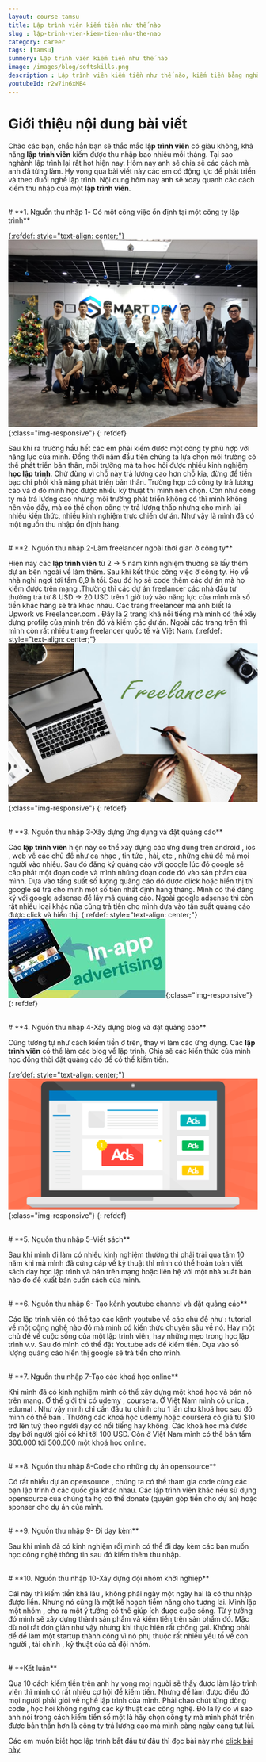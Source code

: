 ```yaml
---
layout: course-tamsu
title: Lập trình viên kiếm tiền như thế nào
slug : lập-trinh-vien-kiem-tien-nhu-the-nao
category: career
tags: [tamsu]
summery: Lập trình viên kiếm tiền như thế nào   
image: /images/blog/softskills.png
description : Lập trình viên kiếm tiền như thế nào, kiếm tiền bằng nghành lập trình, tại sao nghành lập trình lại rất hot hiện nay
youtubeId: r2w7in6xMB4
---
```


# **Giới thiệu nội dung bài viết**

Chào các bạn, chắc hẳn bạn sẽ thắc mắc <b>lập trình viên</b> có giàu không, khả năng <b>lập trình viên</b> kiếm được thu nhập bao nhiêu mỗi tháng. Tại sao nghành lập trình lại rất hot hiện nay. Hôm nay anh sẽ chia sẽ các cách mà anh đã từng làm. Hy vọng qua bài viết này các em có động lực để phát triển và theo đuổi nghề lập trình. Nội dung hôm nay anh sẽ xoay quanh các cách kiếm thu nhập của một <b>lập trình viên</b>.

<br>
# **1. Nguồn thu nhập 1- Có một công việc ổn định tại một công ty lập trình**

{:refdef: style="text-align: center;"}
![smartdev](/images/post/softskills/smartdev.jpg){:class="img-responsive"}
{: refdef}

Sau khi ra trường hầu hết các em phải kiếm được một công ty phù hợp với năng lực của mình. Đồng thời năm đầu tiên chúng ta lựa chọn môi trường có thể phát triển bản thân, môi trường mà ta học hỏi được nhiều kinh nghiệm <b>học lập trình</b>. Chứ đừng vì chỗ này trả lương cao hơn chỗ kia, đừng để tiền bạc chi phối khả năng phát triển bản thân. Trường hợp có công ty trả lương cao và ở đó mình học được nhiều kỷ thuật thì mình nên chọn. Còn như công ty mà trả lương cao nhưng môi trường phát triển không có thì mình không nên vào đấy, mà có thể chọn công ty trả lương thấp nhưng cho mình lại nhiều kiến thức, nhiều kinh nghiệm trực chiến dự án. Như vậy là mình đã có một nguồn thu nhập ổn định hàng.

<br>
# **2. Nguồn thu nhập 2-Làm freelancer ngoài thời gian ở công ty**

Hiện nay các <b>lập trình viên</b> từ 2 -> 5 năm kinh nghiệm thường sẽ lấy thêm dự án bên ngoài về làm thêm.
Sau khi kết thúc công việc ở công ty. Họ về nhà nghỉ ngơi tới tầm 8,9 h tối. Sau đó họ sẽ code thêm các dự án mà họ kiếm được trên mạng .Thường thì các dự án freelancer các nhà đầu tư thường trả từ 8 USD -> 20 USD trên 1 giờ tuỳ vào năng lực của mình mà số tiền khác hàng sẽ trả khác nhau. Các trang freelancer mà anh biết là Upwork vs Freelancer.com . Đây là 2 trang khá nỗi tiếng mà mình có thể xây dựng profile của mình trên đó và kiếm các dự án. Ngoài các trang trên thì mình còn rất nhiều trang freelancer quốc tế và Việt Nam.
{:refdef: style="text-align: center;"}
![freelancer](/images/post/softskills/freelancer.jpg){:class="img-responsive"}
{: refdef}

<br>
# **3. Nguồn thu nhập 3-Xây dựng ứng dụng và đặt quảng cáo**

Các <b>lập trình viên</b> hiện này có thể xây dựng các ứng dụng trên android , ios , web về các chủ đề như ca nhạc , tin tức , hài, etc , những chủ đề mà mọi người vào nhiều. Sau đó đăng ký quảng cáo với google lúc đó google sẽ cấp phát một đoạn code và mình nhúng đoạn code đó vào sản phẩm của mình. Dựa vào tầng suất số lượng quảng cáo đó được click hoặc hiển thị thì google sẽ trả cho mình một số tiền nhất định hàng tháng. Mình có thể đăng ký với google adsense để lấy mã quảng cáo. Ngoài google adsense thì còn rất nhiều loại khác nữa cũng trả tiền cho mình dựa vào tần suất quảng cáo được click và hiển thị.
{:refdef: style="text-align: center;"}
![ad](/images/post/softskills/mobileadv.jpeg){:class="img-responsive"}
{: refdef}

<br>
# **4. Nguồn thu nhập 4-Xây dựng blog và đặt quảng cáo**

Cũng tương tự như cách kiếm tiền ở trên, thay vì làm các ứng dụng. Các <b>lập trình viên</b> có thể làm các blog về lập trình. Chia sẽ các kiến thức của mình học đồng thời đặt quảng cáo để có thể kiếm tiền.

{:refdef: style="text-align: center;"}
![blog](/images/post/softskills/blogadv.png){:class="img-responsive"}
{: refdef}

<br>
# **5. Nguồn thu nhập 5-Viết sách**

Sau khi mình đi làm có nhiều kinh nghiệm thường thì phải trải qua tầm 10 năm khi mà mình đã cứng cáp về kỷ thuật thì mình có thể hoàn toàn viết sách dạy học lập trình và bán trên mạng hoặc liên hệ với một nhà xuất bản nào đó để xuất bản cuốn sách của mình.

<br>
# **6. Nguồn thu nhập 6- Tạo kênh youtube channel và đặt quảng cáo**

Các lập trình viên có thể tạo các kênh youtube về các chủ đề như : tutorial về một công nghệ nào đó mà mình có kiến thức chuyên sâu về nó. Hay một chủ đề về cuộc sống của một lập trình viên, hay những mẹo trong học lập trình v.v. Sau đó mình có thể đặt Youtube ads để kiếm tiền. Dựa vào số lượng quảng cáo hiển thị google sẽ trả tiền cho mình.

<br>
# **7. Nguồn thu nhập 7-Tạo các khoá học online**

Khi mình đã có kinh nghiệm mình có thể xây dựng một khoá học và bán nó trên mạng. Ở thể giới thì có udemy , coursera. Ở Việt Nam mình có unica , edumal . Như vậy mình chỉ cần đầu tư chỉnh chu 1 lần cho khoá học sau đó mình có thể bán . Thường các khoá học udemy hoặc coursera có giá từ $10 trở lên tuỳ theo người dạy có nổi tiếng hay không. Các khoá học mà được dạy bởi người giỏi có khi tới 100 USD. Còn ở Việt Nam mình có thể bán tầm 300.000 tới 500.000 một khoá học online.

<br>
# **8. Nguồn thu nhập 8-Code cho những dự án opensource**

Có rất nhiều dự án opensource , chúng ta có thể tham gia code cùng các bạn lập trình ở các quốc gia khác nhau. Các lập trình viên khác nếu sử dụng opensource của chúng ta họ có thể donate (quyên góp tiền cho dự án) hoặc sponser cho dự án của mình.

<br>
# **9. Nguồn thu nhập 9- Đi dạy kèm**

Sau khi mình đã có kinh nghiệm rồi mình có thể đi dạy kèm các bạn muốn học công nghệ thông tin sau đó kiếm thêm thu nhập.

<br>
# **10. Nguồn thu nhập 10-Xây dựng đội nhóm khởi nghiệp**

Cái này thì kiếm tiền khá lâu , không phải ngày một ngày hai là có thu nhập được liền. Nhưng nó cũng là một kế hoạch tiềm năng cho tương lai. Mình lập một nhóm , cho ra một ý tưởng có thể giúp ích được cuộc sống. Từ ý tưởng đó mình sẽ xây dựng thành sản phẩm và kiếm tiền trên sản phẩm đó. Mặc dù nói rất đơn giản như vậy nhưng khi thực hiện rất chông gai. Không phải dể để làm một startup thành công vì nó phụ thuộc rất nhiều yếu tố về con người , tài chính , kỷ thuật của cả đội nhóm.

<br>
# **Kết luận**

Qua 10 cách kiếm tiền trên anh hy vọng mọi người sẽ thấy được làm lập trình viên thì mình có rất nhiều cơ hội để kiếm tiền. Nhưng để làm được điều đó mọi người phải giỏi về nghề lập trình của mình. Phải chao chút từng dòng code , học hỏi không ngừng các kỷ thuật các công nghệ. Đó là lý do vì sao anh nói trong cách kiếm tiền số một là hãy chọn công ty mà mình phát triển được bản thân hơn là công ty trả lương cao mà mình càng ngày càng tụt lùi.

Các em muốn biết học lập trình bắt đầu từ đâu thì đọc bài này nhé
[click bài này](https://levunguyen.com/career/2020/05/11/hoc-lap-trinh-bat-dau-tu-dau/)
